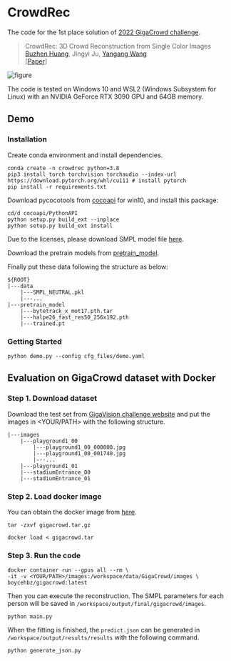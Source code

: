 # CrowdRec

The code for the 1st place solution of [2022 GigaCrowd challenge](https://gigavision.cn/track/track/?nav=GigaCrowd&type=nav&t=1678150678599).<br>

> CrowdRec: 3D Crowd Reconstruction from Single Color Images<br>
> [Buzhen Huang](http://www.buzhenhuang.com/), Jingyi Ju, [Yangang Wang](https://www.yangangwang.com/#me)<br>
> \[[Paper](https://arxiv.org/pdf/2110.10355.pdf)\]<br>

![figure](/assets/teaser.jpg)

The code is tested on Windows 10 and WSL2 (Windows Subsystem for Linux) with an NVIDIA GeForce RTX 3090 GPU and 64GB memory.<br>

## Demo

### Installation
Create conda environment and install dependencies.
```
conda create -n crowdrec python=3.8
pip3 install torch torchvision torchaudio --index-url https://download.pytorch.org/whl/cu111 # install pytorch
pip install -r requirements.txt
```
Download pycocotools from [cocoapi](https://github.com/philferriere/cocoapi) for win10, and install this package:
```
cd/d cocoapi/PythonAPI
python setup.py build_ext --inplace
python setup.py build_ext install
```
Due to the licenses, please download SMPL model file [here](http://smplify.is.tuebingen.mpg.de/).

Download the pretrain models from [pretrain_model](https://pan.baidu.com/s/1-_K3W_ImI3ESl4uygtKV-w?pwd=06le).

Finally put these data following the structure as below:
```
${ROOT}
|---data
    |---SMPL_NEUTRAL.pkl
    |---...
|---pretrain_model
    |---bytetrack_x_mot17.pth.tar
    |---halpe26_fast_res50_256x192.pth
    |---trained.pt
```

### Getting Started
```
python demo.py --config cfg_files/demo.yaml
```


## Evaluation on GigaCrowd dataset with Docker

### Step 1. Download dataset
Download the test set from [GigaVision challenge website](https://www.gigavision.cn/track/track?nav=GigaCrowd&type=nav) and put the images in <YOUR/PATH> with the following structure.

```
|---images
    |---playground1_00
        |---playground1_00_000000.jpg
        |---playground1_00_001740.jpg
        |---...
    |---playground1_01
    |---stadiumEntrance_00
    |---stadiumEntrance_01
```

### Step 2. Load docker image
You can obtain the docker image from [here](https://pan.baidu.com/s/1Ye9VQ3vOx4qahSOdY81q4w?pwd=k77l).
```
tar -zxvf gigacrowd.tar.gz
```
```
docker load < gigacrowd.tar
```

### Step 3. Run the code
```
docker container run --gpus all --rm \
-it -v <YOUR/PATH>/images:/workspace/data/GigaCrowd/images \
boycehbz/gigacrowd:latest
```
Then you can execute the reconstruction. The SMPL parameters for each person will be saved in ```/workspace/output/final/gigacrowd/images```.
```
python main.py
```

When the fitting is finished, the ```predict.json``` can be generated in ```/workspace/output/results/results``` with the following command.
```
python generate_json.py
```
